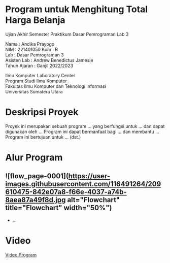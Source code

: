 # Program untuk Menghitung Total Harga Belanja
Ujian Akhir Semester Praktikum Dasar Pemrograman Lab 3  

Nama : Andika Prayogo  
NIM  : 221401050 
Kom  : B  
Lab  : Dasar Pemrograman 3  
Asisten Lab : Andrew Benedictus Jamesie  
Tahun Ajaran : Ganjil 2022/2023  

Ilmu Komputer Laboratory Center  
Program Studi Ilmu Komputer  
Fakultas Ilmu Komputer dan Teknologi Informasi  
Universitas Sumatera Utara  

# Deskripsi Proyek
Proyek ini merupakan sebuah program ... yang berfungsi untuk ... dan dapat digunakan oleh ... Program ini dapat bermanfaat bagi ... dan membantu ... Program ini bertujuan untuk ... (dst.)

# Alur Program
 

![flow_page-0001](https://user-images.githubusercontent.com/116491264/209610475-842e07a8-f66e-4037-a74b-8aea87a49f8d.jpg alt="Flowchart" title="Flowchart" width="50%")
-                            
- ...

# Video
[Video Program](https://www.youtube.com "Program Analisis ...")
